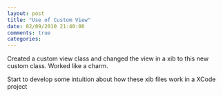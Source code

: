 ```yaml
---
layout: post
title: "Use of Custom View"
date: 02/09/2010 21:40:00
comments: true
categories: 
---
```


Created a custom view class and changed the view in a xib to this new custom class. Worked like a charm.


Start to develop some intuition about how these xib files work in a XCode project

